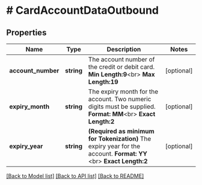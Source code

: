 # # CardAccountDataOutbound

## Properties

Name | Type | Description | Notes
------------ | ------------- | ------------- | -------------
**account_number** | **string** | The account number of the credit or debit card.   __Min Length:9__&lt;br&gt;  __Max Length:19__ | [optional] 
**expiry_month** | **string** | The expiry month for the account. Two numeric digits must be supplied.   __Format: MM__&lt;br&gt; __Exact Length:2__ | [optional] 
**expiry_year** | **string** | __(Required as minimum for Tokenization)__  The expiry year for the account. __Format: YY__ &lt;br&gt; __Exact Length:2__ | [optional] 

[[Back to Model list]](../../README.md#documentation-for-models) [[Back to API list]](../../README.md#documentation-for-api-endpoints) [[Back to README]](../../README.md)


